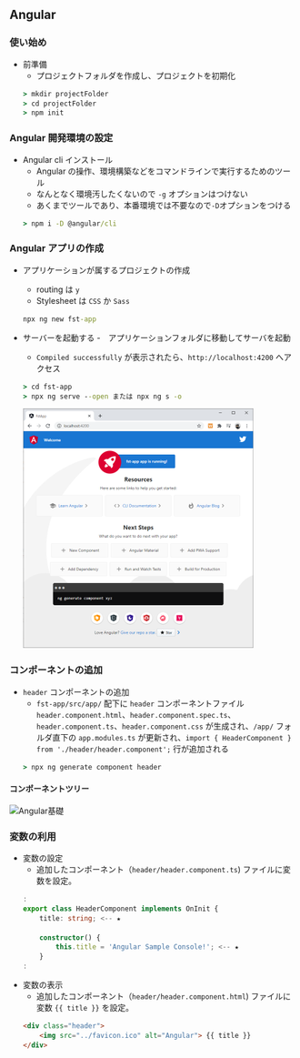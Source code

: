 ## Angular

### 使い始め

- 前準備
    - プロジェクトフォルダを作成し、プロジェクトを初期化
    ```cmd
    > mkdir projectFolder
    > cd projectFolder
    > npm init
    ```

### Angular 開発環境の設定

- Angular cli インストール
    - Angular の操作、環境構築などをコマンドラインで実行するためのツール
    - なんとなく環境汚したくないので `-g` オプションはつけない
    - あくまでツールであり、本番環境では不要なので`-D`オプションをつける
    ```cmd
    > npm i -D @angular/cli
    ```

### Angular アプリの作成

- アプリケーションが属するプロジェクトの作成
    - routing は `y`
    - Stylesheet は `CSS` か `Sass`
    ```cmd
    npx ng new fst-app
    ```

- サーバーを起動する
    -　アプリケーションフォルダに移動してサーバを起動
    - `Compiled successfully` が表示されたら、`http://localhost:4200` へアクセス
    ```cmd
    > cd fst-app
    > npx ng serve --open または npx ng s -o
    ```

    ![Welcome page](./img/ng-serve_fst-app01.png)

### コンポーネントの追加

- `header` コンポーネントの追加
    - `fst-app/src/app/` 配下に `header` コンポーネントファイル `header.component.html`、`header.component.spec.ts`、`header.component.ts`、`header.component.css` が生成され、`/app/` フォルダ直下の `app.modules.ts` が更新され、`import { HeaderComponent } from './header/header.component';` 行が追加される
    ```cmd
    > npx ng generate component header
    ```

#### コンポーネントツリー
    
![Angular基礎](https://angular.jp/generated/images/guide/architecture/component-tree.png)


### 変数の利用

- 変数の設定
    - 追加したコンポーネント（`header/header.component.ts`) ファイルに変数を設定。
    ```ts
    :
    export class HeaderComponent implements OnInit {
        title: string; <-- ★

        constructor() { 
            this.title = 'Angular Sample Console!'; <-- ★
        }
    :
    ```
- 変数の表示
    - 追加したコンポーネント（`header/header.component.html`) ファイルに変数 `{{ title }}` を設定。
    ```html
    <div class="header">
        <img src="../favicon.ico" alt="Angular"> {{ title }}
    </div>
    ```
